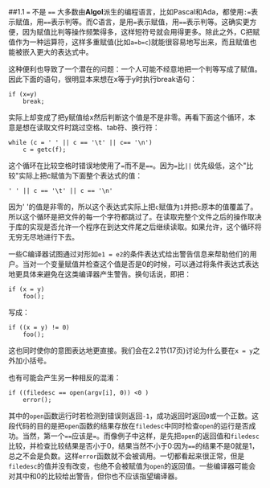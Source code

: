 ##1.1 `=` 不是 `==`
大多数由**Algol**派生的编程语言，比如Pascal和Ada，都使用`:=`表示赋值，用`==`表示判等。而C语言，是用`=`表示赋值，用`==`表示判等。这确实更方便，因为赋值比判等操作频繁得多，这样短符号就会用得更多。除此之外，C把赋值作为一种运算符，这样多重赋值(比如`a=b=c`)就能很容易地写出来，而且赋值也能被嵌入更大的表达式中。

这种便利也导致了一个潜在的问题：一个人可能不经意地把一个判等写成了赋值。因此下面的语句，很明显本来想在x等于y时执行break语句：

    if (x=y)
        break;

实际上却变成了把y赋值给x然后判断这个值是不是非零。再看下面这个循环，本意是想在读取文件时跳过空格、tab符、换行符：

    while (c = ' ' || c == '\t' || c== '\n')
        c = getc(f);

这个循环在比较空格时错误地使用了`=`而不是`==`。因为`=`比`||` 优先级低，这个"比较"实际上把c赋值为下面整个表达式的值：

    ' ' || c == '\t' || c == '\n'

因为' '的值是非零的，所以这个表达式实际上把`c`赋值为`1`并把`c`原本的值覆盖了。所以这个循环是把文件的每一个字符都跳过了。在读取完整个文件之后的操作取决于库的实现是否允许一个程序在到达文件尾之后继续读取。如果允许，这个循环将无穷无尽地进行下去。

一些C编译器试图通过对形如`e1 = e2`的条件表达式给出警告信息来帮助他们的用户。当对一个变量赋值并检查这个值是否是0的时候，可以通过将条件表达式表达地更具体来避免在这类编译器产生警告。换句话说，即把：
    
    if (x = y)
        foo();

写成：

    if ((x = y) != 0)
        foo();

这也同时使你的意图表达地更直接。我们会在2.2节(17页)讨论为什么要在`x = y`之外加小括号。

也有可能会产生另一种相反的混淆：
    
    if ((filedesc == open(argv[i], 0)) <0 )
        error();

其中的`open`函数运行时若检测到错误则返回`-1`，成功返回时返回`0`或一个正数。这段代码的目的是把`open`函数的结果存放在`filedesc`中同时检查`open`的运行是否成功。当然，第一个`==`应该是`=`。而像例子中这样，是先把`open`的返回值和`filedesc`比较，并检查比较结果是否小于0，结果当然不小于0:因为`==`的结果不是0就是1，总之不会是负数。这样`error`函数就不会被调用。一切都看起来很正常，但是`filedesc`的值并没有改变，也绝不会被赋值为`open`的返回值。一些编译器可能会对其中和0的比较给出警告，但你也不应该指望编译器。